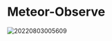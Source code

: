 # Meteor-Observe
![20220803005609](https://user-images.githubusercontent.com/49110533/182480837-3926bb26-c013-4c9c-b8fe-dd243322c95d.jpg)
